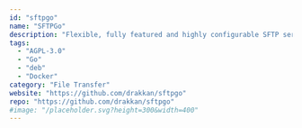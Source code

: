 ```yaml
---
id: "sftpgo"
name: "SFTPGo"
description: "Flexible, fully featured and highly configurable SFTP server with optional FTP/S and WebDAV support."
tags:
  - "AGPL-3.0"
  - "Go"
  - "deb"
  - "Docker"
category: "File Transfer"
website: "https://github.com/drakkan/sftpgo"
repo: "https://github.com/drakkan/sftpgo"
#image: "/placeholder.svg?height=300&width=400"
---
```


